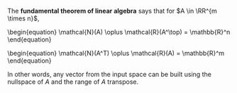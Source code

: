 The **fundamental theorem of linear algebra** says that for $A \in \RR^{m \times n}$,

\begin{equation}
\mathcal{N}(A) \oplus \mathcal{R}(A^\top) = \mathbb{R}^n
\end{equation}

\begin{equation}
\mathcal{N}(A^T) \oplus \mathcal{R}(A) = \mathbb{R}^m
\end{equation}

In other words, any vector from the input space can be built using the nullspace of $A$ and the range of $A$ transpose.